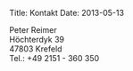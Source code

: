 Title: Kontakt
Date: 2013-05-13

Peter Reimer  
Höchterdyk 39  
47803 Krefeld  
Tel.: +49 2151 - 360 350
